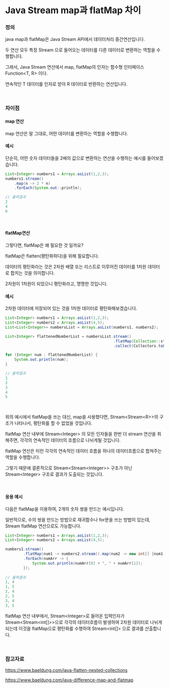# Java Stream map과 flatMap 차이

### 정의

java map과 flatMap은 Java Stream API에서 데이터처리 중간연산입니다.

두 연산 모두 특정 Stream 으로 들어오는 데이터를 다른 데이터로 변환하는 역할을 수행합니다.

그래서, Java Stream 연산에서 map, flatMap의 인자는 함수형 인터페이스 Function<T, R> 이다.

연속적인 T 데이터를 인자로 받아 R 데이터로 반환하는 연산입니다.

<br>

### 차이점

#### map 연산

map 연산은 말 그대로, 어떤 데이터를 변환하는 역할을 수행합니다.

#### 예시

단순히, 어떤 숫자 데이터들을 2배의 값으로 변환하는 연산을 수행하는 예시를 들어보겠습니다.

```java
List<Integer> numbers1 = Arrays.asList(1,2,3);
numbers1.stream()
    .map(n -> 2 * n)
    .forEach(System.out::println);

// 출력결과
2
4 
6
```

<br>

#### flatMap연산

그렇다면, flatMap은 왜 필요한 것 일까요?

flatMap은 flatten(평탄화하다)을 위해 필요합니다. 

데이터의 평탄화라는 것은 2차원 배열 또는 리스트로 이루어진 데이터를 1차원 데이터로 합치는 것을 의미합니다.

2차원이 1차원이 되었으니 평탄화라고, 명명한 것입니다.

#### 예시

2차원 데이터에 저장되어 있는 것을 1차원 데이터로 평탄화해보겠습니다.

```java
List<Integer> numbers1 = Arrays.asList(1,2,3);
List<Integer> numbers2 = Arrays.asList(4,5);
List<List<Integer>> numbersList = Arrays.asList(numbers1, numbers2);

List<Integer> flattenedNumberList = numbersList.stream()
												.flatMap(Collection::stream)
												.collect(Collectors.toList());

for (Integer num : flattenedNumberList) {
	System.out.println(num);
}

// 출력결과
1
2
3
4
5
```

<br>

위의 예시에서 flatMap을 쓰는 대신, map을 사용했다면, Stream\<Stream\<R>>의 구조가 나타나서, 평탄화를 할 수 없었을 것입니다. 

flatMap 연산 내부에 Stream\<Integer> 의 모든 인자들을 한번 더 stream 연산을 취해주면, 각각의 연속적인 데이터의 흐름으로 나뉘게될 것입니다. 

flatMap 연산은 이런 각각의 연속적인 데이터 흐름을 하나의 데이터흐름으로 합쳐주는 역할을 수행합니다.

그렇기 때문에 결론적으로 Stream\<Stream\<Integer>> 구조가 아닌 Stream\<Integer> 구조로 결과가 도출되는 것입니다.

<br>

#### 응용 예시

다음은 flatMap을 이용하여, 2개의 숫자 쌍을 만드는 예시입니다.

일반적으로, 수의 쌍을 만드는 방법으로 재귀함수나 for문을 쓰는 방법이 있는데, Stream flatMap 연산으로도 가능합니다.

```java
List<Integer> numbers1 = Arrays.asList(1,2,3);
List<Integer> numbers2 = Arrays.asList(4,5);

numbers1.stream()
		.flatMap(num1 -> numbers2.stream().map(num2 -> new int[] {num1, num2}))
		.forEach(numArr -> {
			System.out.println(numArr[0] + ", " + numArr[1]);
		});
		
// 출력결과
1, 4
1, 5
2, 4
2, 5
3, 4
3, 5
```

flatMap 연산 내부에서, Stream\<Integer>로 들어온 입력인자가 Stream<Stream<int[]>>으로 각각의 데이터흐름이 발생하여 2차원 데이터로 나뉘게 되는데 이것을 flatMap으로 평탄화를 수행하여 Stream<int[]> 으로 결과를 산출합니다.

<br>

### 참고자료

https://www.baeldung.com/java-flatten-nested-collections

https://www.baeldung.com/java-difference-map-and-flatmap